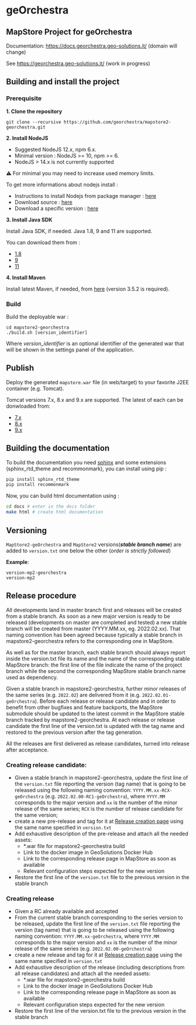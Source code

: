 # geOrchestra


## MapStore Project for geOrchestra

Documentation: https://docs.georchestra.geo-solutions.it/ (domain will change)

See https://georchestra.geo-solutions.it/ (work in progress)

## Building and install the project

### Prerequisite 

**1. Clone the repository**

`git clone --recursive https://github.com/georchestra/mapstore2-georchestra.git`

**2. Install NodeJS**

* Suggested NodeJS 12.x, npm 6.x.
* Minimal version : NodeJS >= 10, npm >= 6. 
* NodeJS > 14.x is not currently supported

:warning: For minimal you may need to increase used memory limits.

To get more informations about nodejs install :

* Instructions to install Nodejs from package manager : [here](https://nodejs.org/en/download/package-manager/)
* Download source : [here](https://nodejs.org/en/download/)
* Download a specific version : [here](https://nodejs.org/dist/)

**3. Install Java SDK**

Install Java SDK, if needed. Java 1.8, 9 and 11 are supported.

You can download them from :

* [1.8](https://www.oracle.com/technetwork/java/javase/downloads/jdk8-downloads-2133151.html)
* [9](https://www.oracle.com/technetwork/java/javase/downloads/java-archive-javase9-3934878.html)
* [11](https://www.oracle.com/technetwork/java/javase/downloads/java-archive-javase11-5116896.html)

**4. Install Maven**

Install latest Maven, if needed, from [here](https://maven.apache.org/download.cgi) (version 3.5.2 is required).

### Build 

Build the deployable war :

```
cd mapstore2-georchestra
./build.sh [version_identifier]
```

Where *version_identifier* is an optional identifier of the generated war that will be shown in the settings panel of the application.

## Publish

Deploy the generated `mapstore.war` file (in web/target) to your favorite J2EE container (e.g. Tomcat).

Tomcat versions 7.x, 8.x and 9.x are supported.
The latest of each can be donwloaded from:

* [7.x](https://tomcat.apache.org/download-70.cgi)
* [8.x](https://tomcat.apache.org/download-80.cgi)
* [9.x](https://tomcat.apache.org/download-90.cgi)

## Building the documentation

To build the documentation you need [sphinx](https://www.sphinx-doc.org/en/master/usage/installation.html) and some extensions (sphinx_rtd_theme and recommonmark), you can install using pip :

```sh
pip install sphinx_rtd_theme
pip install recommonmark
```

Now, you can build html documentation using :

```sh
cd docs # enter in the docs folder
make html # create html documentation
```
## Versioning
`MapStore2-geOrchestra` and `MapStore2` versions(**_stable branch name_**) are added to `version.txt` one below the other (_order is strictly followed_)

**Example**:
```
version-mp2-georchestra
version-mp2
```

## Release procedure

All developments land in master branch first and releases will be created from a stable branch.
As soon as a new major version is ready to be released (developments on master are completed and tested) a new stable branch will be created from master (YYYY.MM.xx, eg. 2022.02.xx).
That naming convention has been agreed because typically a stable branch in mapstore2-georchestra refers to the corresponding one in MapStore.

As well as for the master branch, each stable branch should always report inside the version.txt file its name and the name
of the corresponding stable MapStore branch: the first line of the file indicate the name of the project branch while the
second the corresponding MapStore stable branch name used as dependency.

Given a stable branch in mapstore2-georchestra, further minor releases of the same series (e.g. `2022.02`) are delivered from it (e.g. `2022.02.01-geOrchestra`).
Before each release or release candidate and in order to benefit from other bugfixes and feature backports, the MapStore submodule should be updated to the latest
commit in the MapStore stable branch tracked by mapstore2-georchestra.
At each release or release candidate the first line of the version.txt is updated with the tag name and restored to the previous version after the tag generation.

All the releases are first delivered as release candidates, turned into release after acceptance.


### Creating release candidate:
- Given a stable branch in mapstore2-georchestra, update the first line of the `version.txt` file reporting the version (tag name)
that is going to be released using the following naming convention: `YYYY.MM.xx-RCX-geOrchestra` (e.g. `2022.02.00-RC1-geOrchestra`),
where `YYYY.MM` corresponds to the major version and `xx` is the number of the minor release of the same series;
`RCX` is the number of release candidate for the same version;
- create a new pre-release and tag for it at [Release creation page](https://github.com/georchestra/mapstore2-georchestra/releases/new)
using the same name specified in `version.txt`
- Add exhaustive description of the pre-release and attach all the needed assets:
  - *.war file for mapstore2-georchestra build
  - Link to the docker image in GeoSolutions Docker Hub
  - Link to the corresponding release page in MapStore as soon as available
  - Relevant configuration steps expected for the new version
- Restore the first line of the `version.txt` file to the previous version in the stable branch

### Creating release
- Given a RC already available and accepted
- From the current stable branch corresponding to the series version to be released, update the first line of the `version.txt`
file reporting the version (tag name) that is going to be released using the following naming convention:  `YYYY.MM.xx-geOrchestra`, where `YYYY.MM` corresponds to the major version and `xx`
is the number of the minor release of the same series (e.g. `2022.02.00-geOrchestra`)
- create a new release and tag for it at [Release creation page](https://github.com/georchestra/mapstore2-georchestra/releases/new)
using the same name specified in `version.txt`
- Add exhaustive description of the release (including descriptions from all release candidates) and attach all the needed assets:
    - *.war file for mapstore2-georchestra build
    - Link to the docker image in GeoSolutions Docker Hub
    - Link to the corresponding release page in MapStore as soon as available
    - Relevant configuration steps expected for the new version
- Restore the first line of the version.txt file to the previous version in the stable branch
